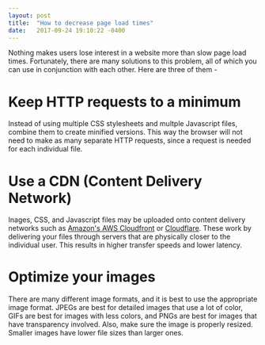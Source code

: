 ```yaml
---
layout: post
title:  "How to decrease page load times"
date:   2017-09-24 19:10:22 -0400
---
```



Nothing makes users lose interest in a website more than slow page load times. Fortunately, there are many solutions to this problem, all of which you can use in conjunction with each other. Here are three of them -


# Keep HTTP requests to a minimum

Instead of using multiple CSS stylesheets and multple Javascript files, combine them to create minified versions. This way the browser will not need to make as many separate HTTP requests, since a request is needed for each individual file.


# Use a CDN (Content Delivery Network)

Inages, CSS, and Javascript files may be uploaded onto content delivery networks such as [Amazon's AWS Cloudfront](https://aws.amazon.com/cloudfront/) or [Cloudflare](https://www.cloudflare.com/). These work by delivering your files through servers that are physically closer to the individual user. This results in higher transfer speeds and lower latency.


# Optimize your images
There are many different image formats, and it is best to use the appropriate image format. JPEGs are best for detailed images that use a lot of color, GIFs are best for images with less colors, and PNGs are best for images that have transparency involved. Also, make sure the image is properly resized. Smaller images have lower file sizes than larger ones.
